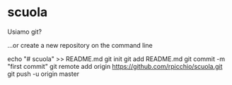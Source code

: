 # scuola
Usiamo git?

…or create a new repository on the command line

echo "# scuola" >> README.md
git init
git add README.md
git commit -m "first commit"
git remote add origin https://github.com/rpicchio/scuola.git
git push -u origin master
